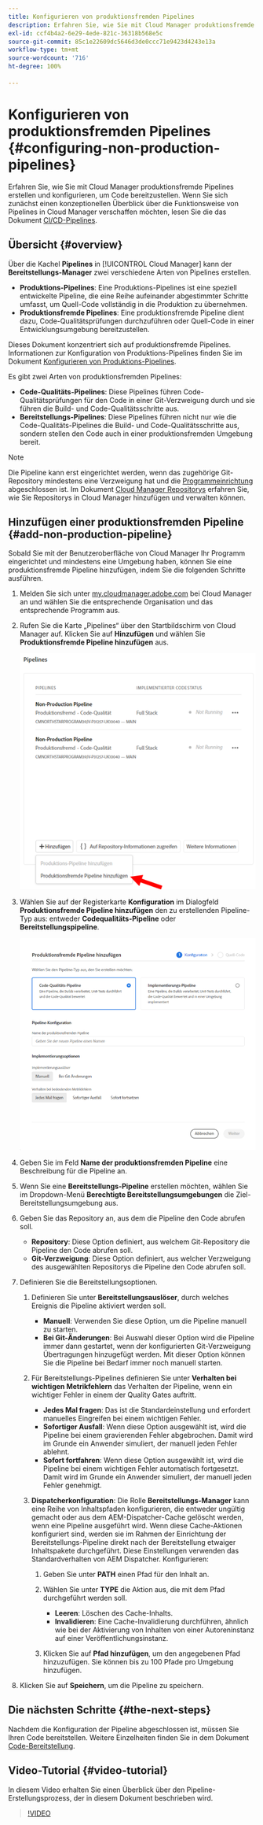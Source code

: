 ```yaml
---
title: Konfigurieren von produktionsfremden Pipelines
description: Erfahren Sie, wie Sie mit Cloud Manager produktionsfremde Pipelines erstellen und konfigurieren, um Code bereitzustellen.
exl-id: ccf4b4a2-6e29-4ede-821c-36318b568e5c
source-git-commit: 85c1e22609dc5646d3de0ccc71e9423d4243e13a
workflow-type: tm+mt
source-wordcount: '716'
ht-degree: 100%

---
```


# Konfigurieren von produktionsfremden Pipelines {#configuring-non-production-pipelines}

Erfahren Sie, wie Sie mit Cloud Manager produktionsfremde Pipelines erstellen und konfigurieren, um Code bereitzustellen. Wenn Sie sich zunächst einen konzeptionellen Überblick über die Funktionsweise von Pipelines in Cloud Manager verschaffen möchten, lesen Sie die das Dokument [CI/CD-Pipelines](/help/overview/ci-cd-pipelines.md).

## Übersicht {#overview}

Über die Kachel **Pipelines** in [!UICONTROL Cloud Manager] kann der **Bereitstellungs-Manager** zwei verschiedene Arten von Pipelines erstellen.

* **Produktions-Pipelines**: Eine Produktions-Pipelines ist eine speziell entwickelte Pipeline, die eine Reihe aufeinander abgestimmter Schritte umfasst, um Quell-Code vollständig in die Produktion zu übernehmen.
* **Produktionsfremde Pipelines**: Eine produktionsfremde Pipeline dient dazu, Code-Qualitätsprüfungen durchzuführen oder Quell-Code in einer Entwicklungsumgebung bereitzustellen.

Dieses Dokument konzentriert sich auf produktionsfremde Pipelines. Informationen zur Konfiguration von Produktions-Pipelines finden Sie im Dokument [Konfigurieren von Produktions-Pipelines](/help/using/production-pipelines.md).

Es gibt zwei Arten von produktionsfremden Pipelines:

* **Code-Qualitäts-Pipelines**: Diese Pipelines führen Code-Qualitätsprüfungen für den Code in einer Git-Verzweigung durch und sie führen die Build- und Code-Qualitätsschritte aus.
* **Bereitstellungs-Pipelines**: Diese Pipelines führen nicht nur wie die Code-Qualitäts-Pipelines die Build- und Code-Qualitätsschritte aus, sondern stellen den Code auch in einer produktionsfremden Umgebung bereit.

>[!NOTE]
>
>Die Pipeline kann erst eingerichtet werden, wenn das zugehörige Git-Repository mindestens eine Verzweigung hat und die [Programmeinrichtung](/help/getting-started/program-setup.md) abgeschlossen ist. Im Dokument [Cloud Manager Repositorys](/help/managing-code/managing-repositories.md) erfahren Sie, wie Sie Repositorys in Cloud Manager hinzufügen und verwalten können.

## Hinzufügen einer produktionsfremden Pipeline {#add-non-production-pipeline}

Sobald Sie mit der Benutzeroberfläche von Cloud Manager Ihr Programm eingerichtet und mindestens eine Umgebung haben, können Sie eine produktionsfremde Pipeline hinzufügen, indem Sie die folgenden Schritte ausführen.

1. Melden Sie sich unter [my.cloudmanager.adobe.com](https://my.cloudmanager.adobe.com) bei Cloud Manager an und wählen Sie die entsprechende Organisation und das entsprechende Programm aus.

1. Rufen Sie die Karte „Pipelines“ über den Startbildschirm von Cloud Manager auf. Klicken Sie auf **Hinzufügen** und wählen Sie **Produktionsfremde Pipeline hinzufügen** aus.

   ![Produktionsfremde Pipeline hinzufügen](/help/assets/configure-pipelines/nonprod-pipeline-add1.png)

1. Wählen Sie auf der Registerkarte **Konfiguration** im Dialogfeld **Produktionsfremde Pipeline hinzufügen** den zu erstellenden Pipeline-Typ aus: entweder **Codequalitäts-Pipeline** oder **Bereitstellungspipeline**.

   ![Pipeline-Typ wählen](/help/assets/configure-pipelines/add-non-production-pipeline.png)

1. Geben Sie im Feld **Name der produktionsfremden Pipeline** eine Beschreibung für die Pipeline an.

1. Wenn Sie eine **Bereitstellungs-Pipeline** erstellen möchten, wählen Sie im Dropdown-Menü **Berechtigte Bereitstellungsumgebungen** die Ziel-Bereitstellungsumgebung aus.

1. Geben Sie das Repository an, aus dem die Pipeline den Code abrufen soll.

   * **Repository**: Diese Option definiert, aus welchem Git-Repository die Pipeline den Code abrufen soll.
   * **Git-Verzweigung**: Diese Option definiert, aus welcher Verzweigung des ausgewählten Repositorys die Pipeline den Code abrufen soll.

1. Definieren Sie die Bereitstellungsoptionen.

   1. Definieren Sie unter **Bereitstellungsauslöser**, durch welches Ereignis die Pipeline aktiviert werden soll.

      * **Manuell**: Verwenden Sie diese Option, um die Pipeline manuell zu starten.
      * **Bei Git-Änderungen**: Bei Auswahl dieser Option wird die Pipeline immer dann gestartet, wenn der konfigurierten Git-Verzweigung Übertragungen hinzugefügt werden. Mit dieser Option können Sie die Pipeline bei Bedarf immer noch manuell starten.

   1. Für Bereitstellungs-Pipelines definieren Sie unter **Verhalten bei wichtigen Metrikfehlern** das Verhalten der Pipeline, wenn ein wichtiger Fehler in einem der Quality Gates auftritt.

      * **Jedes Mal fragen**: Das ist die Standardeinstellung und erfordert manuelles Eingreifen bei einem wichtigen Fehler.
      * **Sofortiger Ausfall**: Wenn diese Option ausgewählt ist, wird die Pipeline bei einem gravierenden Fehler abgebrochen. Damit wird im Grunde ein Anwender simuliert, der manuell jeden Fehler ablehnt.
      * **Sofort fortfahren**: Wenn diese Option ausgewählt ist, wird die Pipeline bei einem wichtigen Fehler automatisch fortgesetzt. Damit wird im Grunde ein Anwender simuliert, der manuell jeden Fehler genehmigt.

   1. **Dispatcherkonfiguration**: Die Rolle **Bereitstellungs-Manager** kann eine Reihe von Inhaltspfaden konfigurieren, die entweder ungültig gemacht oder aus dem AEM-Dispatcher-Cache gelöscht werden, wenn eine Pipeline ausgeführt wird. Wenn diese Cache-Aktionen konfiguriert sind, werden sie im Rahmen der Einrichtung der Bereitstellungs-Pipeline direkt nach der Bereitstellung etwaiger Inhaltspakete durchgeführt. Diese Einstellungen verwenden das Standardverhalten von AEM Dispatcher. Konfigurieren:

      1. Geben Sie unter **PATH** einen Pfad für den Inhalt an.
      1. Wählen Sie unter **TYPE** die Aktion aus, die mit dem Pfad durchgeführt werden soll.

         * **Leeren**: Löschen des Cache-Inhalts.
         * **Invalidieren**: Eine Cache-Invalidierung durchführen, ähnlich wie bei der Aktivierung von Inhalten von einer Autoreninstanz auf einer Veröffentlichungsinstanz.
      1. Klicken Sie auf **Pfad hinzufügen**, um den angegebenen Pfad hinzuzufügen. Sie können bis zu 100 Pfade pro Umgebung hinzufügen.

1. Klicken Sie auf **Speichern**, um die Pipeline zu speichern.

## Die nächsten Schritte {#the-next-steps}

Nachdem die Konfiguration der Pipeline abgeschlossen ist, müssen Sie Ihren Code bereitstellen. Weitere Einzelheiten finden Sie in dem Dokument [Code-Bereitstellung](/help/using/code-deployment.md).

## Video-Tutorial {#video-tutorial}

In diesem Video erhalten Sie einen Überblick über den Pipeline-Erstellungsprozess, der in diesem Dokument beschrieben wird.

>[!VIDEO](https://video.tv.adobe.com/v/26316/)

